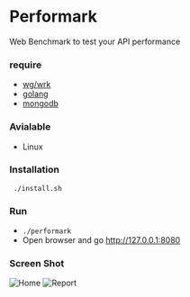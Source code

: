 # Performark
Web Benchmark to test your API performance
### require
* [wg/wrk](https://github.com/wg/wrk)
* [golang](https://golang.org/)
* [mongodb](https://www.mongodb.com/)

### Avialable
* Linux

### Installation
```
 ./install.sh
```

### Run
* ```./performark```
* Open browser and go http://127.0.0.1:8080


### Screen Shot
![Home](https://raw.githubusercontent.com/ntossapo/performark/master/screenshot/1.png)
![Report](https://raw.githubusercontent.com/ntossapo/performark/master/screenshot/2.png)
